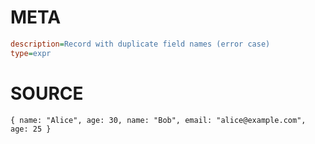 # META
~~~ini
description=Record with duplicate field names (error case)
type=expr
~~~
# SOURCE
~~~roc
{ name: "Alice", age: 30, name: "Bob", email: "alice@example.com", age: 25 }
~~~